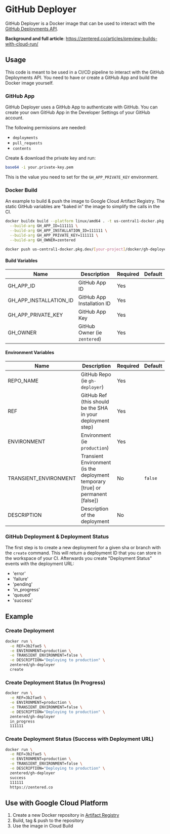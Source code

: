 # GitHub Deployer

GitHub Deployer is a Docker image that can be used to interact with the
[GitHub Deployments API](https://docs.github.com/en/rest/deployments/deployments?apiVersion=2022-11-28#create-a-deployment).

**Background and full article**:
https://zentered.co/articles/preview-builds-with-cloud-run/

## Usage

This code is meant to be used in a CI/CD pipeline to interact with the GitHub
Deployments API. You need to have or create a GitHub App and build the Docker
image yourself.

### GitHub App

GitHub Deployer uses a GitHub App to authenticate with GitHub. You can create
your own GitHub App in the Developer Settings of your GitHub account.

The following permissions are needed:

- `deployments`
- `pull_requests`
- `contents`

Create & download the private key and run:

```bash
base64 -i your.private-key.pem
```

This is the value you need to set for the `GH_APP_PRIVATE_KEY` environment.

### Docker Build

An example to build & push the image to Google Cloud Artifact Registry. The
static GitHub variables are "baked in" the image to simplify the calls in the
CI.

```bash
docker buildx build --platform linux/amd64 . -t us-central1-docker.pkg.dev/[your-project]/docker/gh-deployer \
  --build-arg GH_APP_ID=111111 \
  --build-arg GH_APP_INSTALLATION_ID=111111 \
  --build-arg GH_APP_PRIVATE_KEY=111111 \
  --build-arg GH_OWNER=zentered

docker push us-central1-docker.pkg.dev/[your-project]/docker/gh-deployer
```

#### Build Variables

| Name                   | Description                  | Required | Default |
| ---------------------- | ---------------------------- | -------- | ------- |
| GH_APP_ID              | GitHub App ID                | Yes      |         |
| GH_APP_INSTALLATION_ID | GitHub App Installation ID   | Yes      |         |
| GH_APP_PRIVATE_KEY     | GitHub App Key               | Yes      |         |
| GH_OWNER               | GitHub Owner (ie `zentered`) | Yes      |         |

#### Environment Variables

| Name                  | Description                                                                     | Required | Default |
| --------------------- | ------------------------------------------------------------------------------- | -------- | ------- |
| REPO_NAME             | GitHub Repo (ie `gh-deployer`)                                                  | Yes      |         |
| REF                   | GitHub Ref (this should be the SHA in your deployment step)                     | Yes      |         |
| ENVIRONMENT           | Environment (ie `production`)                                                   | Yes      |         |
| TRANSIENT_ENVIRONMENT | Transient Environment (is the deployment temporary [true] or permanent [false]) | No       | `false` |
| DESCRIPTION           | Description of the deployment                                                   | No       |         |

### GitHub Deployment & Deployment Status

The first step is to create a new deployment for a given sha or branch with the
`create` command. This will return a deployment ID that you can store in the
workspace of your CI. Afterwards you create "Deployment Status" events with the
deployment URL:

- 'error'
- 'failure'
- 'pending'
- 'in_progress'
- 'queued'
- 'success'

## Example

### Create Deployment

```bash
docker run \
  -e REF=3b2fae5 \
  -e ENVIRONMENT=production \
  -e TRANSIENT_ENVIRONMENT=false \
  -e DESCRIPTION="Deploying to production" \
  zentered/gh-deployer
  create
```

### Create Deployment Status (In Progress)

```bash
docker run \
  -e REF=3b2fae5 \
  -e ENVIRONMENT=production \
  -e TRANSIENT_ENVIRONMENT=false \
  -e DESCRIPTION="Deploying to production" \
  zentered/gh-deployer
  in_progress
  111111
```

### Create Deployment Status (Success with Deployment URL)

```bash
docker run \
  -e REF=3b2fae5 \
  -e ENVIRONMENT=production \
  -e TRANSIENT_ENVIRONMENT=false \
  -e DESCRIPTION="Deploying to production" \
  zentered/gh-deployer
  success
  111111
  https://zentered.co
```

## Use with Google Cloud Platform

1. Create a new Docker repository in
   [Artifact Registry](https://console.cloud.google.com/artifacts)
2. Build, tag & push to the repository
3. Use the image in Cloud Build
